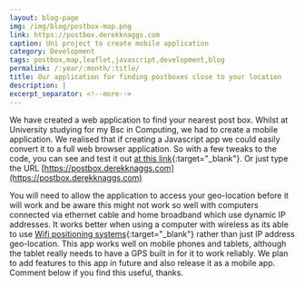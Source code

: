 ```yaml
---
layout: blog-page
img: /img/blog/postbox-map.png
link: https://postbox.derekknaggs.com
caption: Uni project to create mobile application 
category: Development
tags: postbox,map,leaflet,javascript,development,blog
permalink: /:year/:month/:title/
title: Our application for finding postboxes close to your location
description: |
excerpt_separator: <!--more-->
---
```


We have created a web application to find your nearest post box.<!--more--> Whilst at University studying for my Bsc in Computing, we had to create a mobile application. We realised that if creating a Javascript app we could easily convert it to a full web browser application. So with a few tweaks to the code, you can see and test it out [at this link](https://postbox.derekknaggs.com){:target="_blank"}. Or just type the URL [https://postbox.derekknaggs.com](https://postbox.derekknaggs.com) 

You will need to allow the application to access your geo-location before it will work and be aware this might not work so well with computers connected via ethernet cable and home broadband which use dynamic IP addresses. It works better when using a computer with wireless as its able to use [Wifi positioning systems](https://en.wikipedia.org/wiki/Wi-Fi_positioning_system){:target="_blank"} rather than just IP address geo-location. This app works well on mobile phones and tablets, although the tablet really needs to have a GPS built in for it to work reliably. We plan to add features to this app in future and also release it as a mobile app. Comment below if you find this useful, thanks.
